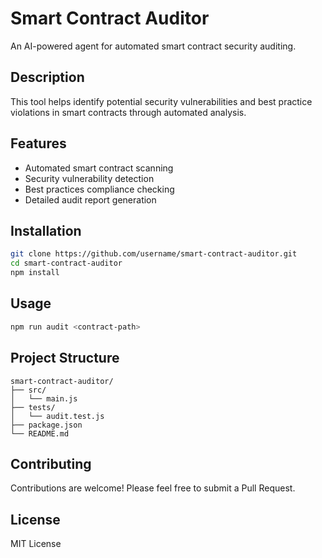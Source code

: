 # Smart Contract Auditor

An AI-powered agent for automated smart contract security auditing.

## Description

This tool helps identify potential security vulnerabilities and best practice violations in smart contracts through automated analysis.

## Features

- Automated smart contract scanning
- Security vulnerability detection
- Best practices compliance checking
- Detailed audit report generation

## Installation

```bash
git clone https://github.com/username/smart-contract-auditor.git
cd smart-contract-auditor
npm install
```

## Usage

```bash
npm run audit <contract-path>
```

## Project Structure

```
smart-contract-auditor/
├── src/
│   └── main.js
├── tests/
│   └── audit.test.js
├── package.json
└── README.md
```

## Contributing

Contributions are welcome! Please feel free to submit a Pull Request.

## License

MIT License
